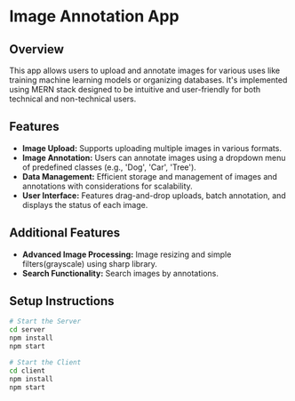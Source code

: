 # Image Annotation App

## Overview
This app allows users to upload and annotate images for various uses like training machine learning models or organizing databases. It's implemented using MERN stack designed to be intuitive and user-friendly for both technical and non-technical users.

## Features

- **Image Upload:** Supports uploading multiple images in various formats.
- **Image Annotation:** Users can annotate images using a dropdown menu of predefined classes (e.g., 'Dog', 'Car', 'Tree').
- **Data Management:** Efficient storage and management of images and annotations with considerations for scalability.
- **User Interface:** Features drag-and-drop uploads, batch annotation, and displays the status of each image.

## Additional Features

- **Advanced Image Processing:** Image resizing and simple filters(grayscale) using sharp library.
- **Search Functionality:** Search images by annotations.

## Setup Instructions

```bash
# Start the Server
cd server
npm install
npm start

# Start the Client
cd client
npm install
npm start
